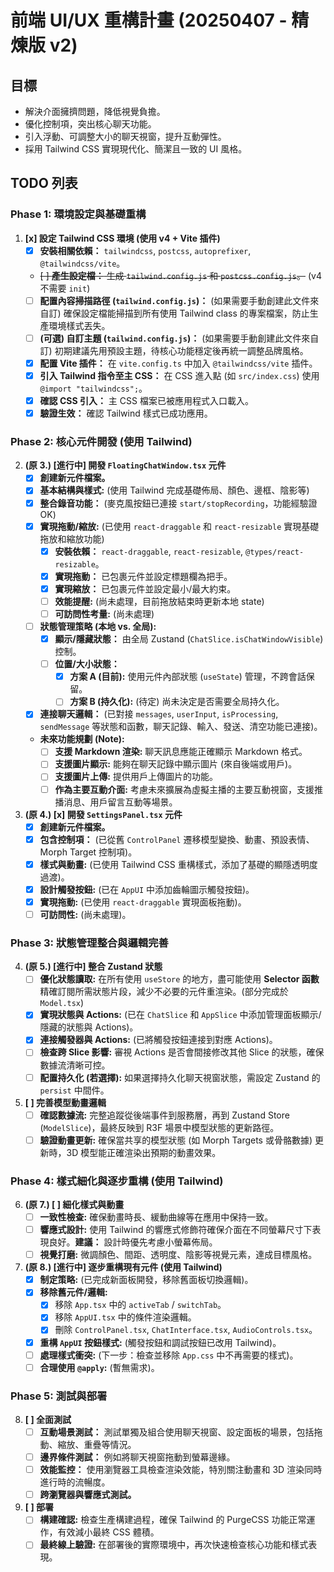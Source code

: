 # 前端 UI/UX 重構計畫 (20250407 - 精煉版 v2)

## 目標

-   解決介面擁擠問題，降低視覺負擔。
-   優化控制項，突出核心聊天功能。
-   引入浮動、可調整大小的聊天視窗，提升互動彈性。
-   採用 Tailwind CSS 實現現代化、簡潔且一致的 UI 風格。

## TODO 列表

### Phase 1: 環境設定與基礎重構

1.  **[x] 設定 Tailwind CSS 環境 (使用 v4 + Vite 插件)**
    *   [x] **安裝相關依賴：** `tailwindcss`, `postcss`, `autoprefixer`, `@tailwindcss/vite`。
    *   ~~[ ] **產生設定檔：** 生成 `tailwind.config.js` 和 `postcss.config.js`。~~ (v4 不需要 `init`)
    *   [ ] **配置內容掃描路徑 (`tailwind.config.js`)：** (如果需要手動創建此文件來自訂) 確保設定檔能掃描到所有使用 Tailwind class 的專案檔案，防止生產環境樣式丟失。
    *   [ ] **(可選) 自訂主題 (`tailwind.config.js`)：** (如果需要手動創建此文件來自訂) 初期建議先用預設主題，待核心功能穩定後再統一調整品牌風格。
    *   [x] **配置 Vite 插件：** 在 `vite.config.ts` 中加入 `@tailwindcss/vite` 插件。
    *   [x] **引入 Tailwind 指令至主 CSS：** 在 CSS 進入點 (如 `src/index.css`) 使用 `@import "tailwindcss";`。
    *   [x] **確認 CSS 引入：** 主 CSS 檔案已被應用程式入口載入。
    *   [x] **驗證生效：** 確認 Tailwind 樣式已成功應用。

### Phase 2: 核心元件開發 (使用 Tailwind)

2.  **(原 3.) [進行中] 開發 `FloatingChatWindow.tsx` 元件**
    *   [x] **創建新元件檔案。**
    *   [x] **基本結構與樣式:** (使用 Tailwind 完成基礎佈局、顏色、邊框、陰影等)
    *   [x] **整合錄音功能：** (麥克風按鈕已連接 `start/stopRecording`，功能經驗證 OK)
    *   [x] **實現拖動/縮放:** (已使用 `react-draggable` 和 `react-resizable` 實現基礎拖放和縮放功能)
        *   [x] **安裝依賴：** `react-draggable`, `react-resizable`, `@types/react-resizable`。
        *   [x] **實現拖動：** 已包裹元件並設定標題欄為把手。
        *   [x] **實現縮放：** 已包裹元件並設定最小/最大約束。
        *   [ ] **效能提醒:** (尚未處理，目前拖放結束時更新本地 state)
        *   [ ] **可訪問性考量:** (尚未處理)
    *   [ ] **狀態管理策略 (本地 vs. 全局):**
        *   [x] **顯示/隱藏狀態：** 由全局 Zustand (`ChatSlice.isChatWindowVisible`) 控制。
        *   [ ] **位置/大小狀態：**
            *   [x] **方案 A (目前):** 使用元件內部狀態 (`useState`) 管理，不跨會話保留。
            *   [ ] **方案 B (持久化):** (待定) 尚未決定是否需要全局持久化。
    *   [x] **連接聊天邏輯：** (已對接 `messages`, `userInput`, `isProcessing`, `sendMessage` 等狀態和函數，聊天記錄、輸入、發送、清空功能已連接)。
    *   **未來功能規劃 (Note):**
        *   [ ] **支援 Markdown 渲染:** 聊天訊息應能正確顯示 Markdown 格式。
        *   [ ] **支援圖片顯示:** 能夠在聊天記錄中顯示圖片 (來自後端或用戶)。
        *   [ ] **支援圖片上傳:** 提供用戶上傳圖片的功能。
        *   [ ] **作為主要互動介面:** 考慮未來擴展為虛擬主播的主要互動視窗，支援推播消息、用戶留言互動等場景。

3.  **(原 4.) [x] 開發 `SettingsPanel.tsx` 元件**
    *   [x] **創建新元件檔案。**
    *   [x] **包含控制項：** (已從舊 `ControlPanel` 遷移模型變換、動畫、預設表情、Morph Target 控制項)。
    *   [x] **樣式與動畫:** (已使用 Tailwind CSS 重構樣式，添加了基礎的顯隱透明度過渡)。
    *   [x] **設計觸發按鈕:** (已在 `AppUI` 中添加齒輪圖示觸發按鈕)。
    *   [x] **實現拖動:** (已使用 `react-draggable` 實現面板拖動)。
    *   [ ] **可訪問性:** (尚未處理)。

### Phase 3: 狀態管理整合與邏輯完善

4.  **(原 5.) [進行中] 整合 Zustand 狀態**
    *   [ ] **優化狀態讀取:** 在所有使用 `useStore` 的地方，盡可能使用 **Selector 函數** 精確訂閱所需狀態片段，減少不必要的元件重渲染。(部分完成於 `Model.tsx`)
    *   [x] **實現狀態與 Actions:** (已在 `ChatSlice` 和 `AppSlice` 中添加管理面板顯示/隱藏的狀態與 Actions)。
    *   [x] **連接觸發器與 Actions:** (已將觸發按鈕連接到對應 Actions)。
    *   [ ] **檢查跨 Slice 影響:** 審視 Actions 是否會間接修改其他 Slice 的狀態，確保數據流清晰可控。
    *   [ ] **配置持久化 (若選擇):** 如果選擇持久化聊天視窗狀態，需設定 Zustand 的 `persist` 中間件。

5.  **[ ] 完善模型動畫邏輯**
    *   [ ] **確認數據流:** 完整追蹤從後端事件到服務層，再到 Zustand Store (`ModelSlice`)，最終反映到 R3F 場景中模型狀態的更新路徑。
    *   [ ] **驗證動畫更新:** 確保當共享的模型狀態 (如 Morph Targets 或骨骼數據) 更新時，3D 模型能正確渲染出預期的動畫效果。

### Phase 4: 樣式細化與逐步重構 (使用 Tailwind)

6.  **(原 7.) [ ] 細化樣式與動畫**
    *   [ ] **一致性檢查:** 確保動畫時長、緩動曲線等在應用中保持一致。
    *   [ ] **響應式設計:** 使用 Tailwind 的響應式修飾符確保介面在不同螢幕尺寸下表現良好。**建議：** 設計時優先考慮小螢幕佈局。
    *   [ ] **視覺打磨:** 微調顏色、間距、透明度、陰影等視覺元素，達成目標風格。

7.  **(原 8.) [進行中] 逐步重構現有元件 (使用 Tailwind)**
    *   [x] **制定策略:** (已完成新面板開發，移除舊面板切換邏輯)。
    *   [x] **移除舊元件/邏輯:** 
        *   [x] 移除 `App.tsx` 中的 `activeTab` / `switchTab`。
        *   [x] 移除 `AppUI.tsx` 中的條件渲染邏輯。
        *   [x] 刪除 `ControlPanel.tsx`, `ChatInterface.tsx`, `AudioControls.tsx`。
    *   [x] **重構 `AppUI` 按鈕樣式:** (觸發按鈕和調試按鈕已改用 Tailwind)。
    *   [ ] **處理樣式衝突:** (下一步：檢查並移除 `App.css` 中不再需要的樣式)。
    *   [ ] **合理使用 `@apply`:** (暫無需求)。

### Phase 5: 測試與部署

8.  **[ ] 全面測試**
    *   [ ] **互動場景測試：** 測試單獨及組合使用聊天視窗、設定面板的場景，包括拖動、縮放、重疊等情況。
    *   [ ] **邊界條件測試：** 例如將聊天視窗拖動到螢幕邊緣。
    *   [ ] **效能監控：** 使用瀏覽器工具檢查渲染效能，特別關注動畫和 3D 渲染同時進行時的流暢度。
    *   [ ] **跨瀏覽器與響應式測試。**

9.  **[ ] 部署**
    *   [ ] **構建確認:** 檢查生產構建過程，確保 Tailwind 的 PurgeCSS 功能正常運作，有效減小最終 CSS 體積。
    *   [ ] **最終線上驗證:** 在部署後的實際環境中，再次快速檢查核心功能和樣式表現。 